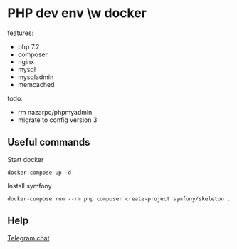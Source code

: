 # PHP dev env \w docker

features:
- php 7.2
- composer
- nginx
- mysql
- mysqladmin
- memcached

todo:
- rm nazarpc/phpmyadmin
- migrate to config version 3

## Useful commands
Start docker
```
docker-compose up -d
```

Install symfony
```
docker-compose run --rm php composer create-project symfony/skeleton .
```

## Help
[Telegram chat](https://t.me/maksze_support)
